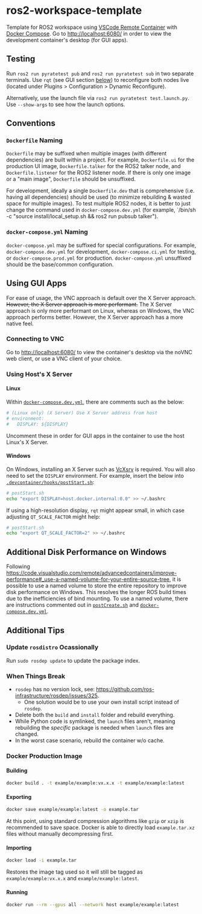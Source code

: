 # ros2-workspace-template

Template for ROS2 workspace using [VSCode Remote Container](https://code.visualstudio.com/docs/remote/containers) with [Docker Compose](https://docs.docker.com/compose/). Go to <http://localhost:6080/> in order to view the development container's desktop (for GUI apps).

## Testing

Run `ros2 run pyratetest pub` and `ros2 run pyratetest sub` in two separate terminals. Use `rqt` (see GUI section [below](#using-gui-apps)) to reconfigure both nodes live (located under Plugins > Configuration > Dynamic Reconfigure).

Alternatively, use the launch file via `ros2 run pyratetest test.launch.py`. Use `--show-args` to see how the launch options.

## Conventions

### `Dockerfile` Naming

`Dockerfile` may be suffixed when multiple images (with different dependencies) are built within a project. For example, `Dockerfile.ui` for the production UI image, `Dockerfile.talker` for the ROS2 talker node, and `Dockerfile.listener` for the ROS2 listener node. If there is only one image or a "main image", `Dockerfile` should be unsuffixed.

For development, ideally a single `Dockerfile.dev` that is comprehensive (i.e. having all dependencies) should be used (to minimize rebuilding & wasted space for multiple images). To test multiple ROS2 nodes, it is better to just change the command used in `docker-compose.dev.yml` (for example, `/bin/sh -c "source install/local_setup.sh && ros2 run pubsub talker").

### `docker-compose.yml` Naming

`docker-compose.yml` may be suffixed for special configurations. For example, `docker-compose.dev.yml` for development, `docker-compose.ci.yml` for testing, or `docker-compose.prod.yml` for production. `docker-compose.yml` unsuffixed should be the base/common configuration.

## Using GUI Apps

For ease of usage, the VNC approach is default over the X Server approach. ~~However, the X Server approach is more performant.~~ The X Server approach is only more performant on Linux, whereas on Windows, the VNC approach performs better. However, the X Server approach has a more native feel.

### Connecting to VNC

Go to <http://localhost:6080/> to view the container's desktop via the noVNC web client, or use a VNC client of your choice.

### Using Host's X Server

#### Linux

Within [`docker-compose.dev.yml`](docker-compose.dev.yml), there are comments such as the below:

```yml
# (Linux only) (X Server) Use X Server address from host
# environment:
#   DISPLAY: ${DISPLAY}
```

Uncomment these in order for GUI apps in the container to use the host Linux's X Server.

#### Windows

On Windows, installing an X Server such as [VcXsrv](https://sourceforge.net/projects/vcxsrv/) is required. You will also need to set the `DISPLAY` environment. For example, insert the below into [`.devcontainer/hooks/postStart.sh`](.devcontainer/hooks/postStart.sh):

```sh
# postStart.sh
echo "export DISPLAY=host.docker.internal:0.0" >> ~/.bashrc
```

If using a high-resolution display, `rqt` might appear small, in which case adjusting `QT_SCALE_FACTOR` might help:

```sh
# postStart.sh
echo "export QT_SCALE_FACTOR=2" >> ~/.bashrc
```

## Additional Disk Performance on Windows

Following <https://code.visualstudio.com/remote/advancedcontainers/improve-performance#_use-a-named-volume-for-your-entire-source-tree>, it is possible to use a named volume to store the entire repository to improve disk performance on Windows. This resolves the longer ROS build times due to the inefficiencies of bind mounting. To use a named volume, there are instructions commented out in [`postCreate.sh`](.devcontainer/hooks/postCreate.sh#L6) and [`docker-compose.dev.yml`](docker-compose.dev.yml#L3-L22).

## Additional Tips

### Update `rosdistro` Ocassionally

Run `sudo rosdep update` to update the package index.

### When Things Break

- `rosdep` has no version lock, see: <https://github.com/ros-infrastructure/rosdep/issues/325>.
  - One solution would be to use your own install script instead of `rosdep`.
- Delete both the `build` and `install` folder and rebuild everything.
- While Python code is symlinked, the `launch` files aren't, meaning rebuilding the _specific_ package is needed when `launch` files are changed.
- In the worst case scenario, rebuild the container w/o cache.

### Docker Production Image

#### Building

```sh
docker build . -t example/example:vx.x.x -t example/example:latest
```

#### Exporting

```sh
docker save example/example:latest -o example.tar
```

At this point, using standard compression algorithms like `gzip` or `xzip` is recommended to save space. Docker is able to directly load `example.tar.xz` files without manually decompressing first.

#### Importing

```sh
docker load -i example.tar
```

Restores the image tag used so it will still be tagged as `example/example:vx.x.x` and `example/example:latest`.

#### Running

```sh
docker run --rm --gpus all --network host example/example:latest
```
